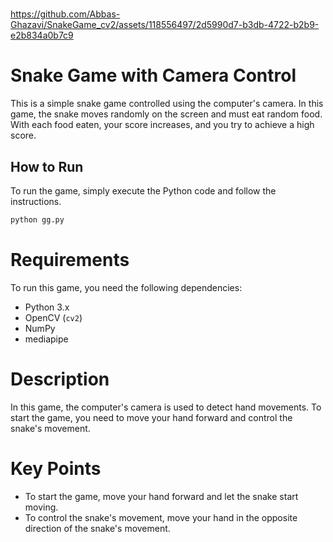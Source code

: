 

#
https://github.com/Abbas-Ghazavi/SnakeGame_cv2/assets/118556497/2d5990d7-b3db-4722-b2b9-e2b834a0b7c9
#





# Snake Game with Camera Control

This is a simple snake game controlled using the computer's camera. In this game, the snake moves randomly on the screen and must eat random food. With each food eaten, your score increases, and you try to achieve a high score.

## How to Run

To run the game, simply execute the Python code and follow the instructions.

```bash
python gg.py
```
# Requirements

To run this game, you need the following dependencies:

- Python 3.x
- OpenCV (`cv2`)
- NumPy
- mediapipe

# Description
In this game, the computer's camera is used to detect hand movements. To start the game, you need to move your hand forward and control the snake's movement.

# Key Points
  * To start the game, move your hand forward and let the snake start moving.
  * To control the snake's movement, move your hand in the opposite direction of the snake's movement.
#
